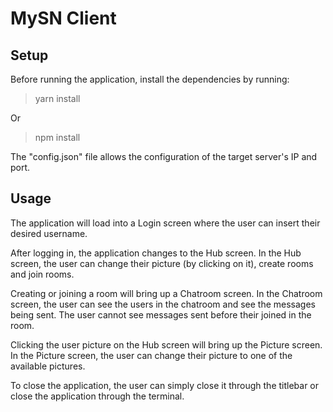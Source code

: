 # MySN Client
## Setup
Before running the application, install the dependencies by running:
> yarn install

Or

> npm install

The "config.json" file allows the configuration of the target server's IP and port.

## Usage
The application will load into a Login screen where the user can insert their desired username. <br>

After logging in, the application changes to the Hub screen. In the Hub screen, the user can change their picture (by clicking on it), create rooms and join rooms. <br>

Creating or joining a room will bring up a Chatroom screen. In the Chatroom screen, the user can see the users in the chatroom and see the messages being sent. The user cannot see messages sent before their joined in the room. <br>

Clicking the user picture on the Hub screen will bring up the Picture screen. In the Picture screen, the user can change their picture to one of the available pictures. <br>

To close the application, the user can simply close it through the titlebar or close the application through the terminal.
